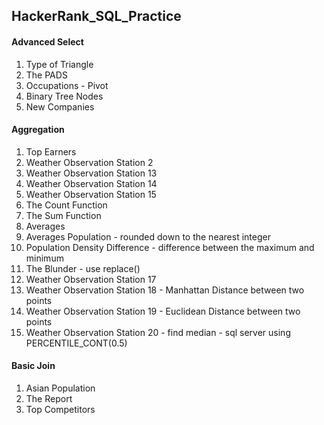 ## HackerRank_SQL_Practice

#### Advanced Select
1. Type of Triangle
2. The PADS
3. Occupations - Pivot
4. Binary Tree Nodes
5. New Companies

#### Aggregation
1. Top Earners
2. Weather Observation Station 2
3. Weather Observation Station 13
4. Weather Observation Station 14
5. Weather Observation Station 15
6. The Count Function
7. The Sum Function
8. Averages
9. Averages Population - rounded down to the nearest integer
10. Population Density Difference - difference between the maximum and minimum
11. The Blunder - use replace()
12. Weather Observation Station 17
13. Weather Observation Station 18 - Manhattan Distance between two points
14. Weather Observation Station 19 - Euclidean Distance between two points
15. Weather Observation Station 20 - find median - sql server using PERCENTILE_CONT(0.5)

#### Basic Join
1. Asian Population
2. The Report
3. Top Competitors
